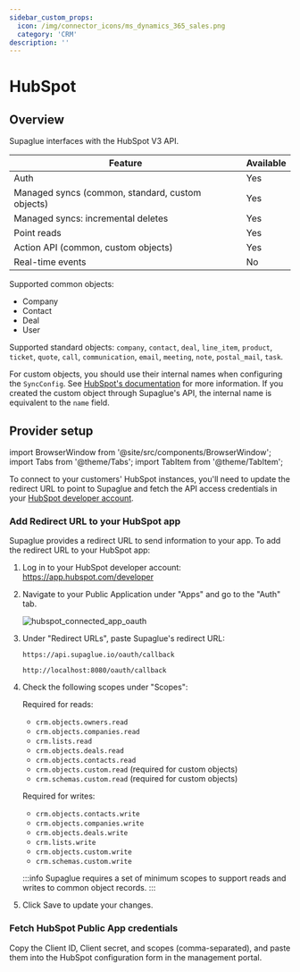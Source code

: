 ```yaml
---
sidebar_custom_props:
  icon: /img/connector_icons/ms_dynamics_365_sales.png
  category: 'CRM'
description: ''
---
```


# HubSpot

## Overview

Supaglue interfaces with the HubSpot V3 API.

| Feature                                          | Available |
| ------------------------------------------------ | --------- |
| Auth                                             | Yes       |
| Managed syncs (common, standard, custom objects) | Yes       |
| Managed syncs: incremental deletes               | Yes       |
| Point reads                                      | Yes       |
| Action API (common, custom objects)              | Yes       |
| Real-time events                                 | No        |

Supported common objects:

- Company
- Contact
- Deal
- User

Supported standard objects: `company`, `contact`, `deal`, `line_item`, `product`, `ticket`, `quote`, `call`, `communication`, `email`, `meeting`, `note`, `postal_mail`, `task`.

For custom objects, you should use their internal names when configuring the `SyncConfig`. See [HubSpot's documentation](https://knowledge.hubspot.com/crm-setup/create-custom-objects) for more information. If you created the custom object through Supaglue's API, the internal name is equivalent to the `name` field.

## Provider setup

import BrowserWindow from '@site/src/components/BrowserWindow';
import Tabs from '@theme/Tabs';
import TabItem from '@theme/TabItem';

To connect to your customers' HubSpot instances, you'll need to update the redirect URL to point to Supaglue and fetch the API access credentials in your [HubSpot developer account](https://developers.hubspot.com).

### Add Redirect URL to your HubSpot app

Supaglue provides a redirect URL to send information to your app. To add the redirect URL to your HubSpot app:

1. Log in to your HubSpot developer account: <https://app.hubspot.com/developer>
1. Navigate to your Public Application under "Apps" and go to the "Auth" tab.

    <BrowserWindow url="app.hubspot.com/developer/12345678/application/123456">

    ![hubspot_connected_app_oauth](/img/hubspot_connected_app_oauth.png 'hubspot connected app oauth')

    </BrowserWindow>

1. Under "Redirect URLs", paste Supaglue's redirect URL:

    <Tabs>
    <TabItem value="supaglue-cloud" label="Supaglue Cloud" default>

    ```
    https://api.supaglue.io/oauth/callback
    ```

    </TabItem>
    <TabItem value="localhost" label="Localhost">

    ```
    http://localhost:8080/oauth/callback
    ```
    </TabItem>
    </Tabs>

1. Check the following scopes under "Scopes":

    Required for reads:

    - `crm.objects.owners.read`
    - `crm.objects.companies.read`
    - `crm.lists.read`
    - `crm.objects.deals.read`
    - `crm.objects.contacts.read`
    - `crm.objects.custom.read` (required for custom objects)
    - `crm.schemas.custom.read` (required for custom objects)

    Required for writes:

    - `crm.objects.contacts.write`
    - `crm.objects.companies.write`
    - `crm.objects.deals.write`
    - `crm.lists.write`
    - `crm.objects.custom.write`
    - `crm.schemas.custom.write`

    :::info
    Supaglue requires a set of minimum scopes to support reads and writes to common object records.
    :::

1. Click Save to update your changes.

### Fetch HubSpot Public App credentials

Copy the Client ID, Client secret, and scopes (comma-separated), and paste them into the HubSpot configuration form in the management portal.
